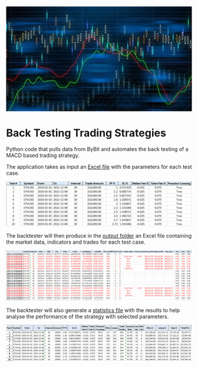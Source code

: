 ![Image](Images/trading.jpg "")

# Back Testing Trading Strategies
Python code that pulls data from ByBit and automates the back testing of a MACD based trading strategy.

The application takes as input an [Excel file](TestCases.xlsx) with the parameters for each test case. 

![Image](Images/TestCasesFile.jpg "") 

The backtester will then produce in the [output folder](BackTestingResults) an Excel file containing the market data, indicators and trades for each test case. 

![Image](Images/TradesFile.jpg "") 

The backtester will also generate a [statistics file](BackTestingResults/Statistics.xlsx) with the results to help analyse the performance of the strategy with selected parameters. 

![Image](Images/StatisticsFile.jpg "") 


